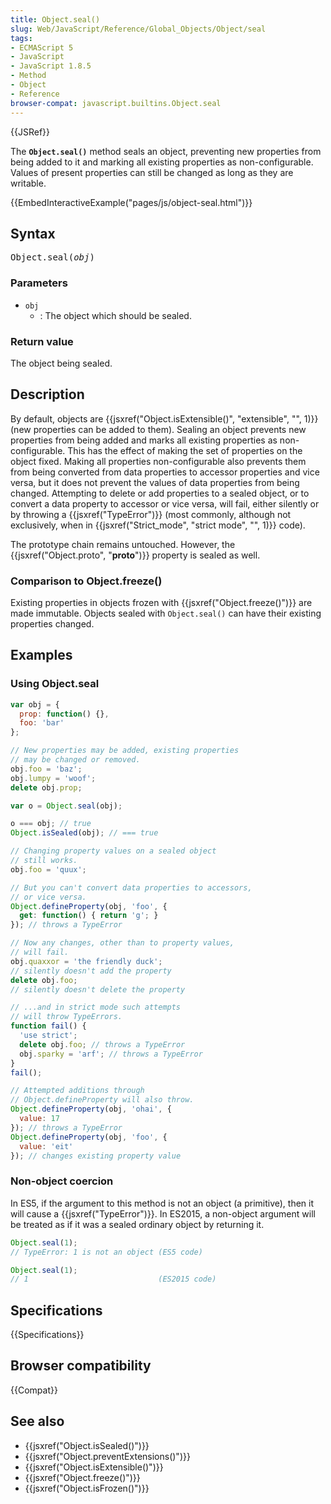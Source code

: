```yaml
---
title: Object.seal()
slug: Web/JavaScript/Reference/Global_Objects/Object/seal
tags:
- ECMAScript 5
- JavaScript
- JavaScript 1.8.5
- Method
- Object
- Reference
browser-compat: javascript.builtins.Object.seal
---
```

{{JSRef}}

The **`Object.seal()`** method seals an object, preventing new properties from
being added to it and marking all existing properties as non-configurable.
Values of present properties can still be changed as long as they are writable.

{{EmbedInteractiveExample("pages/js/object-seal.html")}}

## Syntax

<pre class="brush: js">Object.seal(<var>obj</var>)</pre>

### Parameters

- `obj`
  - : The object which should be sealed.

### Return value

The object being sealed.

## Description

By default, objects are
{{jsxref("Object.isExtensible()", "extensible", "", 1)}}
(new properties can be added to them). Sealing an object prevents new properties
from being added and marks all existing properties as non-configurable. This has
the effect of making the set of properties on the object fixed. Making all
properties non-configurable also prevents them from being converted from data
properties to accessor properties and vice versa, but it does not prevent the
values of data properties from being changed. Attempting to delete or add
properties to a sealed object, or to convert a data property to accessor or vice
versa, will fail, either silently or by throwing a
{{jsxref("TypeError")}} (most commonly, although not exclusively, when
in {{jsxref("Strict_mode", "strict mode", "", 1)}} code).

The prototype chain remains untouched. However, the
{{jsxref("Object.proto",
  "__proto__")}} property is sealed as
well.

### Comparison to Object.freeze()

Existing properties in objects frozen with
{{jsxref("Object.freeze()")}} are made immutable. Objects sealed with
`Object.seal()` can have their existing properties changed.

## Examples

### Using Object.seal

```js
var obj = {
  prop: function() {},
  foo: 'bar'
};

// New properties may be added, existing properties
// may be changed or removed.
obj.foo = 'baz';
obj.lumpy = 'woof';
delete obj.prop;

var o = Object.seal(obj);

o === obj; // true
Object.isSealed(obj); // === true

// Changing property values on a sealed object
// still works.
obj.foo = 'quux';

// But you can't convert data properties to accessors,
// or vice versa.
Object.defineProperty(obj, 'foo', {
  get: function() { return 'g'; }
}); // throws a TypeError

// Now any changes, other than to property values,
// will fail.
obj.quaxxor = 'the friendly duck';
// silently doesn't add the property
delete obj.foo;
// silently doesn't delete the property

// ...and in strict mode such attempts
// will throw TypeErrors.
function fail() {
  'use strict';
  delete obj.foo; // throws a TypeError
  obj.sparky = 'arf'; // throws a TypeError
}
fail();

// Attempted additions through
// Object.defineProperty will also throw.
Object.defineProperty(obj, 'ohai', {
  value: 17
}); // throws a TypeError
Object.defineProperty(obj, 'foo', {
  value: 'eit'
}); // changes existing property value
```

### Non-object coercion

In ES5, if the argument to this method is not an object (a primitive), then it
will cause a {{jsxref("TypeError")}}. In ES2015, a non-object argument
will be treated as if it was a sealed ordinary object by returning it.

```js
Object.seal(1);
// TypeError: 1 is not an object (ES5 code)

Object.seal(1);
// 1                             (ES2015 code)
```

## Specifications

{{Specifications}}

## Browser compatibility

{{Compat}}

## See also

- {{jsxref("Object.isSealed()")}}
- {{jsxref("Object.preventExtensions()")}}
- {{jsxref("Object.isExtensible()")}}
- {{jsxref("Object.freeze()")}}
- {{jsxref("Object.isFrozen()")}}
